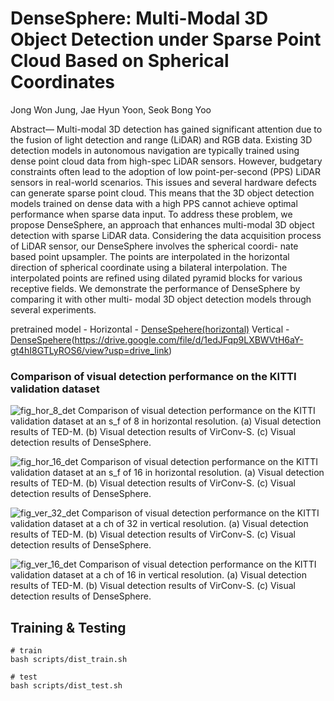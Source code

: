 # DenseSphere: Multi-Modal 3D Object Detection under Sparse Point Cloud Based on Spherical Coordinates

Jong Won Jung, Jae Hyun Yoon, Seok Bong Yoo

Abstract— Multi-modal 3D detection has gained significant
attention due to the fusion of light detection and range (LiDAR)
and RGB data. Existing 3D detection models in autonomous
navigation are typically trained using dense point cloud data
from high-spec LiDAR sensors. However, budgetary constraints
often lead to the adoption of low point-per-second (PPS)
LiDAR sensors in real-world scenarios. This issues and several
hardware defects can generate sparse point cloud. This means
that the 3D object detection models trained on dense data with a
high PPS cannot achieve optimal performance when sparse data
input. To address these problem, we propose DenseSphere, an
approach that enhances multi-modal 3D object detection with
sparse LiDAR data. Considering the data acquisition process of
LiDAR sensor, our DenseSphere involves the spherical coordi-
nate based point upsampler. The points are interpolated in the
horizontal direction of spherical coordinate using a bilateral
interpolation. The interpolated points are refined using dilated
pyramid blocks for various receptive fields. We demonstrate the
performance of DenseSphere by comparing it with other multi-
modal 3D object detection models through several experiments.

pretrained model - 
Horizontal - [DenseSpehere(horizontal)](https://drive.google.com/file/d/1edJFqp9LXBWVtH6aY-gt4hI8GTLyROS6/view?usp=drive_link)
Vertical - [DenseSpehere](vertical)(https://drive.google.com/file/d/1edJFqp9LXBWVtH6aY-gt4hI8GTLyROS6/view?usp=drive_link)

### Comparison of visual detection performance on the KITTI validation dataset

![fig_hor_8_det](https://github.com/Jung-jongwon/DenseSphere/assets/85870991/899a0d7d-99bc-4903-aafc-738a1b6824ac)
Comparison of visual detection performance on the KITTI validation dataset at an s_f of 8 in horizontal resolution. (a) Visual detection results of TED-M. (b) Visual detection results of VirConv-S. (c) Visual detection results of DenseSphere.

![fig_hor_16_det](https://github.com/Jung-jongwon/DenseSphere/assets/85870991/dfddc14a-633a-4b84-8f31-e83600a89151)
Comparison of visual detection performance on the KITTI validation dataset at an s_f of 16 in horizontal resolution. (a) Visual detection results of TED-M. (b) Visual detection results of VirConv-S. (c) Visual detection results of DenseSphere.

![fig_ver_32_det](https://github.com/Jung-jongwon/DenseSphere/assets/85870991/ea345159-3937-41de-9b5f-bbfd40a7fb79)
Comparison of visual detection performance on the KITTI validation dataset at a ch of 32 in vertical resolution. (a) Visual detection results of TED-M. (b) Visual detection results of VirConv-S. (c) Visual detection results of DenseSphere.

![fig_ver_16_det](https://github.com/Jung-jongwon/DenseSphere/assets/85870991/ccfb6abb-1916-4b6d-860d-704801faff4d)
Comparison of visual detection performance on the KITTI validation dataset at a ch of 16 in vertical resolution. (a) Visual detection results of TED-M. (b) Visual detection results of VirConv-S. (c) Visual detection results of DenseSphere.





## Training & Testing
```
# train
bash scripts/dist_train.sh

# test
bash scripts/dist_test.sh

